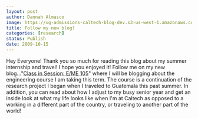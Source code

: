 ```yaml
---
layout: post
author: Dannah Almasco
image: https://ug-admissions-caltech-blog-dev.s3-us-west-1.amazonaws.com/old_pictures/caltech_as_it_happens/6a0105349b8251970b0120a63a597d970c.jpg
title: Follow my new blog!
categories: [research]
status: Publish
date: 2009-10-15
---
```



Hey Everyone!
Thank you so much for reading this blog about my summer internship and travel! I hope you enjoyed it!
Follow me on my new blog..."<a href="https://caltech.typepad.com/caltech_as_it_happens/class-in-session-eme-105/">Class in Session: E/ME 105</a>" where I will be blogging about the engineering course I am taking this term. The course is a continuation of the research project I began when I traveled to Guatemala this past summer. In addition, you can read about how I adjust to my busy senior year and get an inside look at what my life looks like when I'm at Caltech as opposed to a working in a different part of the country, or traveling to another part of the world!
